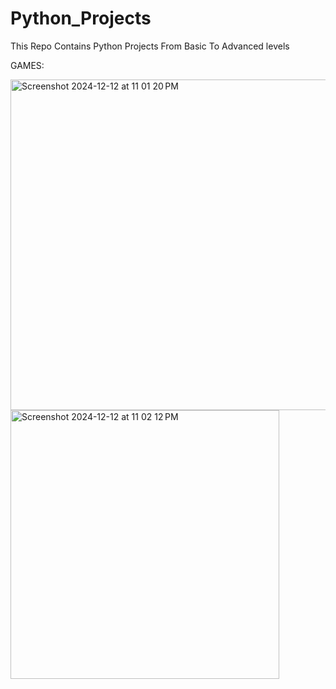 # Python_Projects
This Repo Contains Python Projects From Basic To Advanced levels

GAMES:

<img width="529" alt="Screenshot 2024-12-12 at 11 01 20 PM" src="https://github.com/user-attachments/assets/68d53243-83c0-435f-924d-e5dd4f3dea50" />


<img width="430" alt="Screenshot 2024-12-12 at 11 02 12 PM" src="https://github.com/user-attachments/assets/1fa44482-b724-4513-8c35-8d356ae381c8" />


